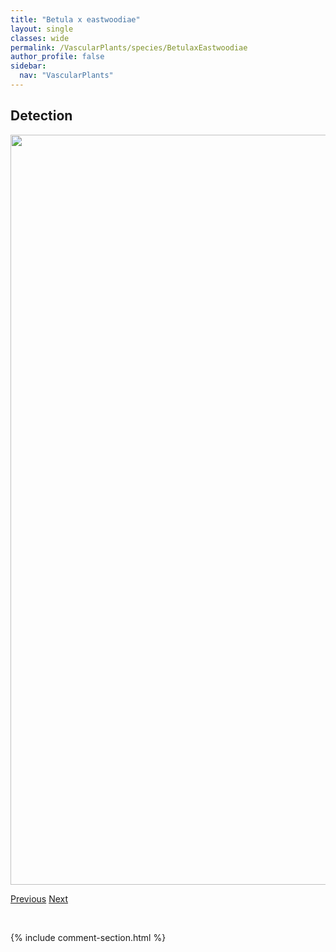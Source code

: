 ```yaml
---
title: "Betula x eastwoodiae"
layout: single
classes: wide
permalink: /VascularPlants/species/BetulaxEastwoodiae
author_profile: false
sidebar:
  nav: "VascularPlants"
---
```


<h2>Detection</h2>

<a href="https://drive.google.com/uc?export=view&id=1amA1UEjJF_5i6Ka9wWJyb2IwxAeL-kBo">
<img src="https://drive.google.com/uc?export=view&id=1amA1UEjJF_5i6Ka9wWJyb2IwxAeL-kBo" height = "1200" width = "800">
</a>


<a href="/DevelopmentWebsite/VascularPlants/species/BetulaPendula" class="pagination--pager" title="Betula pendula">Previous</a> <a href="/DevelopmentWebsite/VascularPlants/species/BetulaxSargentii" class="pagination--pager" title="Hybrid Dwarf Bog Birch">Next</a>

<p>&nbsp;</p>

{% include comment-section.html %}

